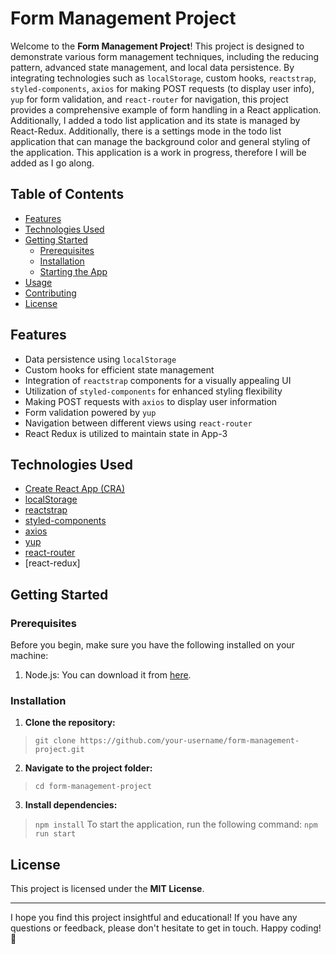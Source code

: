 # Form Management Project

Welcome to the **Form Management Project**! This project is designed to demonstrate various form management techniques, including the reducing pattern, advanced state management, and local data persistence. By integrating technologies such as `localStorage`, custom hooks, `reactstrap`, `styled-components`, `axios` for making POST requests (to display user info), `yup` for form validation, and `react-router` for navigation, this project provides a comprehensive example of form handling in a React application. Additionally, I added a todo list application and its state is managed by React-Redux. Additionally, there is a settings mode in the todo list application that can manage the background color and general styling of the application. This application is a work in progress, therefore I will be added as I go along.

## Table of Contents

- [Features](#features)
- [Technologies Used](#technologies-used)
- [Getting Started](#getting-started)
  - [Prerequisites](#prerequisites)
  - [Installation](#installation)
  - [Starting the App](#starting-the-app)
- [Usage](#usage)
- [Contributing](#contributing)
- [License](#license)

## Features

- Data persistence using `localStorage`
- Custom hooks for efficient state management
- Integration of `reactstrap` components for a visually appealing UI
- Utilization of `styled-components` for enhanced styling flexibility
- Making POST requests with `axios` to display user information
- Form validation powered by `yup`
- Navigation between different views using `react-router`
- React Redux is utilized to maintain state in App-3

## Technologies Used

- [Create React App (CRA)](https://reactjs.org/docs/create-a-new-react-app.html)
- [localStorage](https://developer.mozilla.org/en-US/docs/Web/API/Window/localStorage)
- [reactstrap](https://reactstrap.github.io/)
- [styled-components](https://styled-components.com/)
- [axios](https://axios-http.com/)
- [yup](https://github.com/jquense/yup)
- [react-router](https://reactrouter.com/)
- [react-redux]

## Getting Started

### Prerequisites

Before you begin, make sure you have the following installed on your machine:

1. Node.js: You can download it from [here](https://nodejs.org/).

### Installation

1. **Clone the repository:**
> `git clone https://github.com/your-username/form-management-project.git`
2. **Navigate to the project folder:**
> `cd form-management-project`
3. **Install dependencies:**
> `npm install`
To start the application, run the following command:
> `npm run start`

## License

This project is licensed under the **MIT License**.

---

I hope you find this project insightful and educational! If you have any questions or feedback, please don't hesitate to get in touch. Happy coding! 🚀
